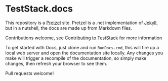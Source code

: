 TestStack.docs
==========

This repository is a [Pretzel](https://github.com/code52/pretzel) site. Pretzel is a .net implementation of [Jekyll](http://jekyllrb.com/docs/home/), but in a nutshell, the docs are made up from Markdown files.

Contributions welcome, see [Contributing to TestStack](/docs/Contributing.html) for more information

To get started with Docs, just clone and run `RunDocs.cmd`, this will fire up a local web server and open the documentation site locally. Any changes you make will trigger a recompile of the documentation, so simply make changes, then refresh your browser to see them.

Pull requests welcome!